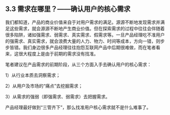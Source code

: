 ## 3.3 需求在哪里？——确认用户的核心需求

我们都知道，产品的商业价值来自于对用户需求的满足。源源不断地发现需求并满足这些需求，就会源源不断地产生商业价值。但在探索需求的过程中往往会伴随着很多陷阱，诸如强需求、弱需求、真实需求、假需求等。一旦产品经理吃不准用户的强需求、真实需求，就会浪费大量的人力、物力、时间等成本，方向一错，则步步皆错。我们身边很多产品经理往往抱怨互联网产品中后期很难做，而在笔者看来，这很大程度上是由于前期的需求没有找准。

笔者建议在产品需求的前期阶段，从三个方面入手去确认用户的核心需求：

1）从行业本质去洞察需求；

2）从用户及市场的“痛点”去挖掘需求；

3）从需求的强弱（即强需求、弱需求）去把握需求。

产品经理最好做到“三管齐下”，那么找准用户核心需求就不是什么难事了。
